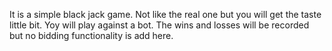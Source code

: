 It is a simple black jack game. Not like the real one but you will get the taste little bit. Yoy will play against a bot. The wins and losses will be recorded but no bidding functionality is add here.
